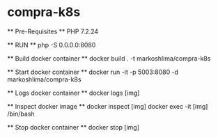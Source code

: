 # compra-k8s

** Pre-Requisites **
PHP 7.2.24

** RUN **
php -S 0.0.0.0:8080

** Build docker container **
docker build . -t markoshlima/compra-k8s

** Start docker container **
docker run -it -p 5003:8080 -d markoshlima/compra-k8s

** Logs docker container **
docker logs [img]

** Inspect docker image **
docker inspect [img]
docker exec -it [img] /bin/bash

** Stop docker container **
docker stop [img]